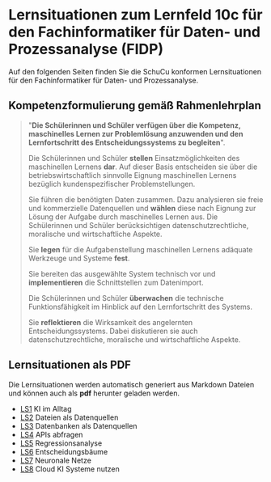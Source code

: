 # Lernsituationen zum Lernfeld 10c für den Fachinformatiker für Daten- und Prozessanalyse (FIDP)

Auf den folgenden Seiten finden Sie die SchuCu konformen Lernsituationen für den Fachinformatiker für Daten- und Prozessanalyse.

## Kompetenzformulierung gemäß Rahmenlehrplan

>"**Die Schülerinnen und Schüler verfügen über die Kompetenz, maschinelles Lernen zur
Problemlösung anzuwenden und den Lernfortschritt des Entscheidungssystems zu
begleiten**".
>
>Die Schülerinnen und Schüler **stellen** Einsatzmöglichkeiten des maschinellen Lernens **dar**.
Auf dieser Basis entscheiden sie über die betriebswirtschaftlich sinnvolle Eignung maschinellen Lernens bezüglich kundenspezifischer Problemstellungen.
>
>Sie führen die benötigten Daten zusammen. Dazu analysieren sie freie und kommerzielle
Datenquellen und **wählen** diese nach Eignung zur Lösung der Aufgabe durch maschinelles
Lernen aus. Die Schülerinnen und Schüler berücksichtigen datenschutzrechtliche, moralische und wirtschaftliche Aspekte.
>
>Sie **legen** für die Aufgabenstellung maschinellen Lernens adäquate Werkzeuge und Systeme **fest**.
>
>Sie bereiten das ausgewählte System technisch vor und **implementieren** die Schnittstellen
zum Datenimport.
>
>Die Schülerinnen und Schüler **überwachen** die technische Funktionsfähigkeit im Hinblick
auf den Lernfortschritt des Systems.
>
>Sie **reflektieren** die Wirksamkeit des angelernten Entscheidungssystems. Dabei diskutieren
sie auch datenschutzrechtliche, moralische und wirtschaftliche Aspekte.

## Lernsituationen als PDF

Die Lernsituationen werden automatisch generiert aus Markdown Dateien und können auch als **pdf** herunter geladen werden.

- [LS1](https://github.com/jtuttas/datenanalyse/raw/master/pdfs/LS1.md.pdf) KI im Alltag
- [LS2](https://github.com/jtuttas/datenanalyse/raw/master/pdfs/LS2.md.pdf) Dateien als Datenquellen
- [LS3](https://github.com/jtuttas/datenanalyse/raw/master/pdfs/LS3.md.pdf) Datenbanken als Datenquellen
- [LS4](https://github.com/jtuttas/datenanalyse/raw/master/pdfs/LS4.md.pdf) APIs abfragen
- [LS5](https://github.com/jtuttas/datenanalyse/raw/master/pdfs/LS5.md.pdf) Regressionsanalyse
- [LS6](https://github.com/jtuttas/datenanalyse/raw/master/pdfs/LS6.md.pdf) Entscheidungsbäume
- [LS7](https://github.com/jtuttas/datenanalyse/raw/master/pdfs/LS7.md.pdf) Neuronale Netze
- [LS8](https://github.com/jtuttas/datenanalyse/raw/master/pdfs/LS8.md.pdf) Cloud KI Systeme nutzen
